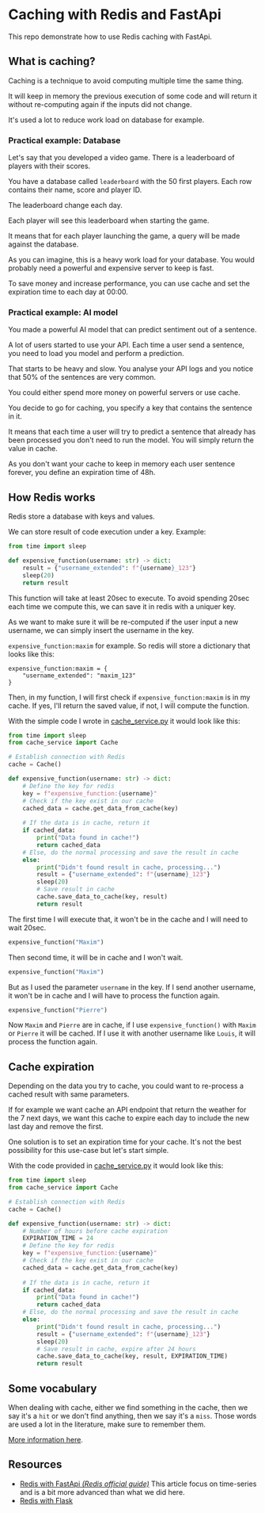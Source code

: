 # Caching with Redis and FastApi

This repo demonstrate how to use Redis caching with FastApi.

## What is caching?
Caching is a technique to avoid computing multiple time the same thing.

It will keep in memory the previous execution of some code and will return it without re-computing again
if the inputs did not change.

It's used a lot to reduce work load on database for example.

### Practical example: Database
Let's say that you developed a video game. There is a leaderboard of players with their scores.

You have a database called `leaderboard` with the 50 first players. Each row contains their name, score and player ID.

The leaderboard change each day.

Each player will see this leaderboard when starting the game.

It means that for each player launching the game, a query will be made against the database.

As you can imagine, this is a heavy work load for your database. 
You would probably need a powerful and expensive server to keep is fast.

To save money and increase performance, you can use cache and set the expiration time to each day at 00:00.

### Practical example: AI model
You made a powerful AI model that can predict sentiment out of a sentence.

A lot of users started to use your API. Each time a user send a sentence, 
you need to load you model and perform a prediction.

That starts to be heavy and slow. You analyse your API logs and you notice that 50% of the sentences are very common.

You could either spend more money on powerful servers or use cache.

You decide to go for caching, you specify a key that contains the sentence in it.

It means that each time a user will try to predict a sentence that already has been processed you don't need to run the model.
You will simply return the value in cache.

As you don't want your cache to keep in memory each user sentence forever, you define an expiration time of 48h.

## How Redis works
Redis store a database with keys and values.

We can store result of code execution under a key. Example:

```python
from time import sleep

def expensive_function(username: str) -> dict:
    result = {"username_extended": f"{username}_123"}
    sleep(20)
    return result
```

This function will take at least 20sec to execute.
To avoid spending 20sec each time we compute this, we can save it in redis with a uniquer key.

As we want to make sure it will be re-computed if the user input a new username, we can simply insert the username in the key.

`expensive_function:maxim` for example. So redis will store a dictionary that looks like this:

```
expensive_function:maxim = {
    "username_extended": "maxim_123"
}
```

Then, in my function, I will first check if `expensive_function:maxim` is in my cache. 
If yes, I'll return the saved value, if not, I will compute the function.

With the simple code I wrote in [cache_service.py](./cache_service.py) it would look like this:

```python
from time import sleep
from cache_service import Cache

# Establish connection with Redis
cache = Cache()

def expensive_function(username: str) -> dict:
    # Define the key for redis
    key = f"expensive_function:{username}"
    # Check if the key exist in our cache
    cached_data = cache.get_data_from_cache(key)
    
    # If the data is in cache, return it 
    if cached_data:
        print("Data found in cache!")
        return cached_data
    # Else, do the normal processing and save the result in cache
    else:
        print("Didn't found result in cache, processing...")
        result = {"username_extended": f"{username}_123"}
        sleep(20)
        # Save result in cache
        cache.save_data_to_cache(key, result)
        return result
```

The first time I will execute that, it won't be in the cache and I will need to wait 20sec.
```python
expensive_function("Maxim")
```

Then second time, it will be in cache and I won't wait.
```python
expensive_function("Maxim")
```

But as I used the parameter `username` in the key. If I send another username, 
it won't be in cache and I will have to process the function again.
```python
expensive_function("Pierre")
```

Now `Maxim` and `Pierre` are in cache, if I use `expensive_function()` with `Maxim` or `Pierre` it will be cached.
If I use it with another username like `Louis`, it will process the function again.

## Cache expiration
Depending on the data you try to cache, you could want to re-process a cached result with same parameters.

If for example we want cache an API endpoint that return the weather for the 7 next days, 
we want this cache to expire each day to include the new last day and remove the first.

One solution is to set an expiration time for your cache. 
It's not the best possibility for this use-case but let's start simple.

With the code provided in [cache_service.py](./cache_service.py) it would look like this:
```python
from time import sleep
from cache_service import Cache

# Establish connection with Redis
cache = Cache()

def expensive_function(username: str) -> dict:
    # Number of hours before cache expiration
    EXPIRATION_TIME = 24
    # Define the key for redis
    key = f"expensive_function:{username}"
    # Check if the key exist in our cache
    cached_data = cache.get_data_from_cache(key)
    
    # If the data is in cache, return it 
    if cached_data:
        print("Data found in cache!")
        return cached_data
    # Else, do the normal processing and save the result in cache
    else:
        print("Didn't found result in cache, processing...")
        result = {"username_extended": f"{username}_123"}
        sleep(20)
        # Save result in cache, expire after 24 hours
        cache.save_data_to_cache(key, result, EXPIRATION_TIME)
        return result
```

## Some vocabulary
When dealing with cache, either we find something in the cache, then we say it's a `hit` or we don't
find anything, then we say it's a `miss`. Those words are used a lot in the literature, make sure to remember them.

[More information here](https://redisson.org/glossary/cache-miss.html).

## Resources
- [Redis with FastApi *(Redis official guide)*](https://developer.redis.com/develop/python/fastapi/) This article focus on time-series and is a bit more advanced than what we did here.
- [Redis with Flask](https://levelup.gitconnected.com/implement-api-caching-with-redis-flask-and-docker-step-by-step-9139636cef24)
